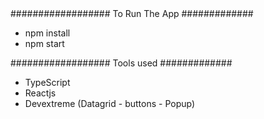 <div>
################## To Run The App #############
</div>
<ul>
<li>npm install</li>
<li>npm start</li>
</ul>
################## Tools used #############
</div>
<ul>
  <li>TypeScript</li>
  <li>Reactjs</li>
  <li>Devextreme (Datagrid - buttons - Popup)</li>
</ul>
